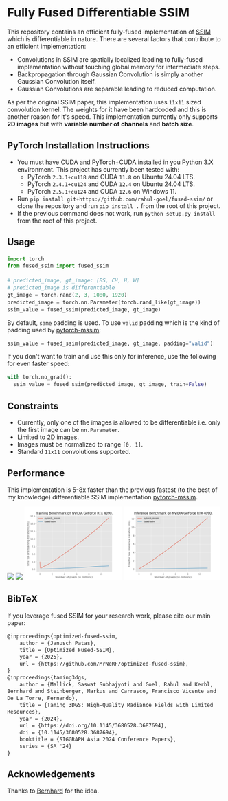 # Fully Fused Differentiable SSIM

This repository contains an efficient fully-fused implementation of [SSIM](https://en.wikipedia.org/wiki/Structural_similarity_index_measure) which is differentiable in nature. There are several factors that contribute to an efficient implementation:
- Convolutions in SSIM are spatially localized leading to fully-fused implementation without touching global memory for intermediate steps.
- Backpropagation through Gaussian Convolution is simply another Gaussian Convolution itself.
- Gaussian Convolutions are separable leading to reduced computation.

As per the original SSIM paper, this implementation uses `11x11` sized convolution kernel. The weights for it have been hardcoded and this is another reason for it's speed. This implementation currently only supports **2D images** but with **variable number of channels** and **batch size**.

## PyTorch Installation Instructions
- You must have CUDA and PyTorch+CUDA installed in you Python 3.X environment. This project has currently been tested with:
  - PyTorch `2.3.1+cu118` and CUDA `11.8` on Ubuntu 24.04 LTS.
  - PyTorch `2.4.1+cu124` and CUDA `12.4` on Ubuntu 24.04 LTS.
  - PyTorch `2.5.1+cu124` and CUDA `12.6` on Windows 11.
- Run `pip install git+https://github.com/rahul-goel/fused-ssim/` or clone the repository and run `pip install .` from the root of this project.
- If the previous command does not work, run `python setup.py install` from the root of this project.

## Usage
```python
import torch
from fused_ssim import fused_ssim

# predicted_image, gt_image: [BS, CH, H, W]
# predicted_image is differentiable
gt_image = torch.rand(2, 3, 1080, 1920)
predicted_image = torch.nn.Parameter(torch.rand_like(gt_image))
ssim_value = fused_ssim(predicted_image, gt_image)
```

By default, `same` padding is used. To use `valid` padding which is the kind of padding used by [pytorch-mssim](https://github.com/VainF/pytorch-msssim):
```python
ssim_value = fused_ssim(predicted_image, gt_image, padding="valid")
```

If you don't want to train and use this only for inference, use the following for even faster speed:
```python
with torch.no_grad():
  ssim_value = fused_ssim(predicted_image, gt_image, train=False)
```

## Constraints
- Currently, only one of the images is allowed to be differentiable i.e. only the first image can be `nn.Parameter`.
- Limited to 2D images.
- Images must be normalized to range `[0, 1]`.
- Standard `11x11` convolutions supported.

## Performance
This implementation is 5-8x faster than the previous fastest (to the best of my knowledge) differentiable SSIM implementation [pytorch-mssim](https://github.com/VainF/pytorch-msssim).

<img src="./images/training_time.png" width="45%"> <img src="./images/inference_time.png" width="45%">
<img src="./images/training_time_4090.png" width="45%"> <img src="./images/inference_time_4090.png" width="45%">

## BibTeX
If you leverage fused SSIM for your research work, please cite our main paper:
```
@inproceedings{optimized-fused-ssim,
    author = {Janusch Patas},
    title = {Optimized Fused-SSIM},
    year = {2025},
    url = {https://github.com/MrNeRF/optimized-fused-ssim},
}
@inproceedings{taming3dgs,
    author = {Mallick, Saswat Subhajyoti and Goel, Rahul and Kerbl, Bernhard and Steinberger, Markus and Carrasco, Francisco Vicente and De La Torre, Fernando},
    title = {Taming 3DGS: High-Quality Radiance Fields with Limited Resources},
    year = {2024},
    url = {https://doi.org/10.1145/3680528.3687694},
    doi = {10.1145/3680528.3687694},
    booktitle = {SIGGRAPH Asia 2024 Conference Papers},
    series = {SA '24}
}
```

## Acknowledgements
Thanks to [Bernhard](https://snosixtyboo.github.io) for the idea.
